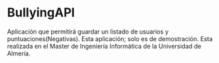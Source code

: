 # BullyingAPI
Aplicación que permitirá guardar un listado de usuarios y puntuaciones(Negativas). Esta aplicación; solo es de demostración. Esta realizada en el Master de Ingeniería Informática de la Universidad de Almería.
